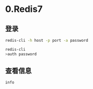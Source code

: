 # 0.Redis7

## 登录

```bash
redis-cli -h host -p port -a password
```

```bash
redis-cli
>auth password
```

## 查看信息

```bash
info
```

